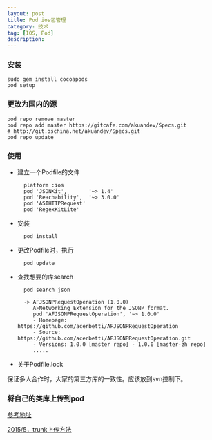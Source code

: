 ```yaml
---
layout: post
title: Pod ios包管理
category: 技术
tag: [IOS, Pod]
description:  
---
```


### 安装

	sudo gem install cocoapods
	pod setup

### 更改为国内的源

	pod repo remove master
	pod repo add master https://gitcafe.com/akuandev/Specs.git
	# http://git.oschina.net/akuandev/Specs.git
	pod repo update

### 使用

- 建立一个Podfile的文件

		platform :ios
		pod 'JSONKit',       '~> 1.4'
		pod 'Reachability',  '~> 3.0.0'
		pod 'ASIHTTPRequest'
		pod 'RegexKitLite'

- 安装
	
		pod install
	
- 更改Podfile时，执行

		pod update
	
- 查找想要的库search
	
		pod search json
		
		-> AFJSONPRequestOperation (1.0.0)
		   AFNetworking Extension for the JSONP format.
		   pod 'AFJSONPRequestOperation', '~> 1.0.0'
		   - Homepage: https://github.com/acerbetti/AFJSONPRequestOperation
		   - Source:   https://github.com/acerbetti/AFJSONPRequestOperation.git
		   - Versions: 1.0.0 [master repo] - 1.0.0 [master-zh repo]
		   .....

- 关于Podfile.lock
	
保证多人合作时，大家的第三方库的一致性。应该放到svn控制下。

### 将自己的类库上传到pod

[参考地址](http://www.360doc.com/content/14/0309/10/11029609_358969425.shtml)

[2015/5，trunk上传方法](http://yulingtianxia.com/blog/2014/05/26/publish-your-pods-on-cocoapods-with-trunk/)